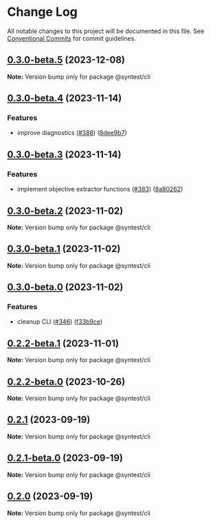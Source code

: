 # Change Log

All notable changes to this project will be documented in this file.
See [Conventional Commits](https://conventionalcommits.org) for commit guidelines.

## [0.3.0-beta.5](https://github.com/syntest-framework/syntest-framework/compare/@syntest/cli@0.3.0-beta.4...@syntest/cli@0.3.0-beta.5) (2023-12-08)

**Note:** Version bump only for package @syntest/cli

## [0.3.0-beta.4](https://github.com/syntest-framework/syntest-framework/compare/@syntest/cli@0.3.0-beta.3...@syntest/cli@0.3.0-beta.4) (2023-11-14)

### Features

- improve diagnostics ([#388](https://github.com/syntest-framework/syntest-framework/issues/388)) ([8dee9b7](https://github.com/syntest-framework/syntest-framework/commit/8dee9b7c266fc54908c896220084729ac8b2ffe3))

## [0.3.0-beta.3](https://github.com/syntest-framework/syntest-framework/compare/@syntest/cli@0.3.0-beta.2...@syntest/cli@0.3.0-beta.3) (2023-11-14)

### Features

- implement objective extractor functions ([#383](https://github.com/syntest-framework/syntest-framework/issues/383)) ([8a80262](https://github.com/syntest-framework/syntest-framework/commit/8a80262184a826c9d0ffd37e6a90c95e3acb1327))

## [0.3.0-beta.2](https://github.com/syntest-framework/syntest-framework/compare/@syntest/cli@0.3.0-beta.1...@syntest/cli@0.3.0-beta.2) (2023-11-02)

**Note:** Version bump only for package @syntest/cli

## [0.3.0-beta.1](https://github.com/syntest-framework/syntest-framework/compare/@syntest/cli@0.3.0-beta.0...@syntest/cli@0.3.0-beta.1) (2023-11-02)

**Note:** Version bump only for package @syntest/cli

## [0.3.0-beta.0](https://github.com/syntest-framework/syntest-framework/compare/@syntest/cli@0.2.2-beta.1...@syntest/cli@0.3.0-beta.0) (2023-11-02)

### Features

- cleanup CLI ([#346](https://github.com/syntest-framework/syntest-framework/issues/346)) ([f33b9ce](https://github.com/syntest-framework/syntest-framework/commit/f33b9ce6e3325d77db0bd5177d161e53a6bc1477))

## [0.2.2-beta.1](https://github.com/syntest-framework/syntest-framework/compare/@syntest/cli@0.2.2-beta.0...@syntest/cli@0.2.2-beta.1) (2023-11-01)

**Note:** Version bump only for package @syntest/cli

## [0.2.2-beta.0](https://github.com/syntest-framework/syntest-framework/compare/@syntest/cli@0.2.1...@syntest/cli@0.2.2-beta.0) (2023-10-26)

**Note:** Version bump only for package @syntest/cli

## [0.2.1](https://github.com/syntest-framework/syntest-framework/compare/@syntest/cli@0.2.1-beta.0...@syntest/cli@0.2.1) (2023-09-19)

**Note:** Version bump only for package @syntest/cli

## [0.2.1-beta.0](https://github.com/syntest-framework/syntest-framework/compare/@syntest/cli@0.2.0-beta.31...@syntest/cli@0.2.1-beta.0) (2023-09-19)

**Note:** Version bump only for package @syntest/cli

## [0.2.0](https://github.com/syntest-framework/syntest-framework/compare/@syntest/cli@0.2.0-beta.31...@syntest/cli@0.2.0) (2023-09-19)

**Note:** Version bump only for package @syntest/cli
